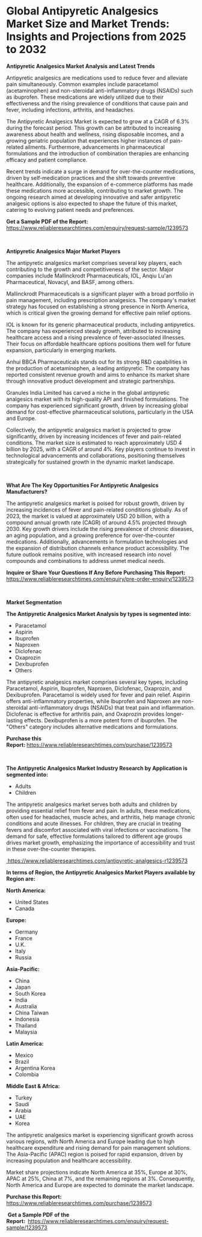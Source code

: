<p><h1>Global Antipyretic Analgesics Market Size and Market Trends: Insights and Projections from 2025 to 2032</h1></p><p><strong>Antipyretic Analgesics Market Analysis and Latest Trends</strong></p>
<p><p>Antipyretic analgesics are medications used to reduce fever and alleviate pain simultaneously. Common examples include paracetamol (acetaminophen) and non-steroidal anti-inflammatory drugs (NSAIDs) such as ibuprofen. These medications are widely utilized due to their effectiveness and the rising prevalence of conditions that cause pain and fever, including infections, arthritis, and headaches. </p><p>The Antipyretic Analgesics Market is expected to grow at a CAGR of 6.3% during the forecast period. This growth can be attributed to increasing awareness about health and wellness, rising disposable incomes, and a growing geriatric population that experiences higher instances of pain-related ailments. Furthermore, advancements in pharmaceutical formulations and the introduction of combination therapies are enhancing efficacy and patient compliance. </p><p>Recent trends indicate a surge in demand for over-the-counter medications, driven by self-medication practices and the shift towards preventive healthcare. Additionally, the expansion of e-commerce platforms has made these medications more accessible, contributing to market growth. The ongoing research aimed at developing innovative and safer antipyretic analgesic options is also expected to shape the future of this market, catering to evolving patient needs and preferences.</p></p>
<p><strong>Get a Sample PDF of the Report:&nbsp;</strong> <a href="https://www.reliableresearchtimes.com/enquiry/request-sample/1239573?utm_campaign=2797&utm_medium=2&utm_source=Github&utm_content=ia&utm_term=19042025&utm_id=antipyretic-analgesics">https://www.reliableresearchtimes.com/enquiry/request-sample/1239573</a></p>
<p>&nbsp;</p>
<p><strong>Antipyretic Analgesics Major Market Players</strong></p>
<p><p>The antipyretic analgesics market comprises several key players, each contributing to the growth and competitiveness of the sector. Major companies include Mallinckrodt Pharmaceuticals, IOL, Anqiu Lu'an Pharmaceutical, Novacyl, and BASF, among others. </p><p>Mallinckrodt Pharmaceuticals is a significant player with a broad portfolio in pain management, including prescription analgesics. The company's market strategy has focused on establishing a strong presence in North America, which is critical given the growing demand for effective pain relief options. </p><p>IOL is known for its generic pharmaceutical products, including antipyretics. The company has experienced steady growth, attributed to increasing healthcare access and a rising prevalence of fever-associated illnesses. Their focus on affordable healthcare options positions them well for future expansion, particularly in emerging markets.</p><p>Anhui BBCA Pharmaceuticals stands out for its strong R&D capabilities in the production of acetaminophen, a leading antipyretic. The company has reported consistent revenue growth and aims to enhance its market share through innovative product development and strategic partnerships.</p><p>Granules India Limited has carved a niche in the global antipyretic analgesics market with its high-quality API and finished formulations. The company has experienced significant growth, driven by increasing global demand for cost-effective pharmaceutical solutions, particularly in the USA and Europe.</p><p>Collectively, the antipyretic analgesics market is projected to grow significantly, driven by increasing incidences of fever and pain-related conditions. The market size is estimated to reach approximately USD 4 billion by 2025, with a CAGR of around 4%. Key players continue to invest in technological advancements and collaborations, positioning themselves strategically for sustained growth in the dynamic market landscape.</p></p>
<p>&nbsp;</p>
<p><strong>What Are The Key Opportunities For Antipyretic Analgesics Manufacturers?</strong></p>
<p><p>The antipyretic analgesics market is poised for robust growth, driven by increasing incidences of fever and pain-related conditions globally. As of 2023, the market is valued at approximately USD 20 billion, with a compound annual growth rate (CAGR) of around 4.5% projected through 2030. Key growth drivers include the rising prevalence of chronic diseases, an aging population, and a growing preference for over-the-counter medications. Additionally, advancements in formulation technologies and the expansion of distribution channels enhance product accessibility. The future outlook remains positive, with increased research into novel compounds and combinations to address unmet medical needs.</p></p>
<p><strong>Inquire or Share Your Questions If Any Before Purchasing This Report:</strong> <a href="https://www.reliableresearchtimes.com/enquiry/pre-order-enquiry/1239573?utm_campaign=2797&utm_medium=2&utm_source=Github&utm_content=ia&utm_term=19042025&utm_id=antipyretic-analgesics">https://www.reliableresearchtimes.com/enquiry/pre-order-enquiry/1239573</a></p>
<p>&nbsp;</p>
<p><strong>Market Segmentation</strong></p>
<p><strong>The Antipyretic Analgesics Market Analysis by types is segmented into:</strong></p>
<p><ul><li>Paracetamol</li><li>Aspirin</li><li>Ibuprofen</li><li>Naproxen</li><li>Diclofenac</li><li>Oxaprozin</li><li>Dexibuprofen</li><li>Others</li></ul></p>
<p><p>The antipyretic analgesics market comprises several key types, including Paracetamol, Aspirin, Ibuprofen, Naproxen, Diclofenac, Oxaprozin, and Dexibuprofen. Paracetamol is widely used for fever and pain relief. Aspirin offers anti-inflammatory properties, while Ibuprofen and Naproxen are non-steroidal anti-inflammatory drugs (NSAIDs) that treat pain and inflammation. Diclofenac is effective for arthritis pain, and Oxaprozin provides longer-lasting effects. Dexibuprofen is a more potent form of ibuprofen. The "Others" category includes alternative medications and formulations.</p></p>
<p><strong>Purchase this Report:&nbsp;</strong><a href="https://www.reliableresearchtimes.com/purchase/1239573?utm_campaign=2797&utm_medium=2&utm_source=Github&utm_content=ia&utm_term=19042025&utm_id=antipyretic-analgesics">https://www.reliableresearchtimes.com/purchase/1239573</a></p>
<p>&nbsp;</p>
<p><strong>The Antipyretic Analgesics Market Industry Research by Application is segmented into:</strong></p>
<p><ul><li>Adults</li><li>Children</li></ul></p>
<p><p>The antipyretic analgesics market serves both adults and children by providing essential relief from fever and pain. In adults, these medications, often used for headaches, muscle aches, and arthritis, help manage chronic conditions and acute illnesses. For children, they are crucial in treating fevers and discomfort associated with viral infections or vaccinations. The demand for safe, effective formulations tailored to different age groups drives market growth, emphasizing the importance of accessibility and trust in these over-the-counter therapies.</p></p>
<p><a href="https://www.reliableresearchtimes.com/antipyretic-analgesics-r1239573?utm_campaign=2797&utm_medium=2&utm_source=Github&utm_content=ia&utm_term=19042025&utm_id=antipyretic-analgesics">&nbsp;https://www.reliableresearchtimes.com/antipyretic-analgesics-r1239573</a></p>
<p><strong>In terms of Region, the Antipyretic Analgesics Market Players available by Region are:</strong></p>
<p>
    <p> <strong> North America: </strong>
        <ul>
            <li>United States</li>
            <li>Canada</li>
        </ul>
        </p> 
    <p> <strong> Europe: </strong>
        <ul>
            <li>Germany</li>
            <li>France</li>
            <li>U.K.</li>
            <li>Italy</li>
            <li>Russia</li>
        </ul>
        </p> 
    <p> <strong> Asia-Pacific: </strong>
        <ul>
            <li>China</li>
            <li>Japan</li>
            <li>South Korea</li>
            <li>India</li>
            <li>Australia</li>
            <li>China Taiwan</li>
            <li>Indonesia</li>
            <li>Thailand</li>
            <li>Malaysia</li>
        </ul>
        </p> 
    <p> <strong> Latin America: </strong>
        <ul>
            <li>Mexico</li>
            <li>Brazil</li>
            <li>Argentina Korea</li>
            <li>Colombia</li>
        </ul>
        </p> 
    <p> <strong> Middle East & Africa: </strong>
        <ul>
            <li>Turkey</li>
            <li>Saudi</li>
            <li>Arabia</li>
            <li>UAE</li>
            <li>Korea</li>
        </ul>
    </p>
    </p>
<p><p>The antipyretic analgesics market is experiencing significant growth across various regions, with North America and Europe leading due to high healthcare expenditure and rising demand for pain management solutions. The Asia-Pacific (APAC) region is poised for rapid expansion, driven by increasing population and healthcare accessibility. </p><p>Market share projections indicate North America at 35%, Europe at 30%, APAC at 25%, China at 7%, and the remaining regions at 3%. Consequently, North America and Europe are expected to dominate the market landscape.</p></p>
<p><strong>Purchase this Report: </strong><a href="https://www.reliableresearchtimes.com/purchase/1239573?utm_campaign=2797&utm_medium=2&utm_source=Github&utm_content=ia&utm_term=19042025&utm_id=antipyretic-analgesics">https://www.reliableresearchtimes.com/purchase/1239573</a></p>
<p>&nbsp;<strong>Get a Sample PDF of the Report:&nbsp;&nbsp;</strong><a href="https://www.reliableresearchtimes.com/enquiry/request-sample/1239573?utm_campaign=2797&utm_medium=2&utm_source=Github&utm_content=ia&utm_term=19042025&utm_id=antipyretic-analgesics">https://www.reliableresearchtimes.com/enquiry/request-sample/1239573</a></p>
<p><strong></strong></p>
<p><p></p><p></p><p></p></p>